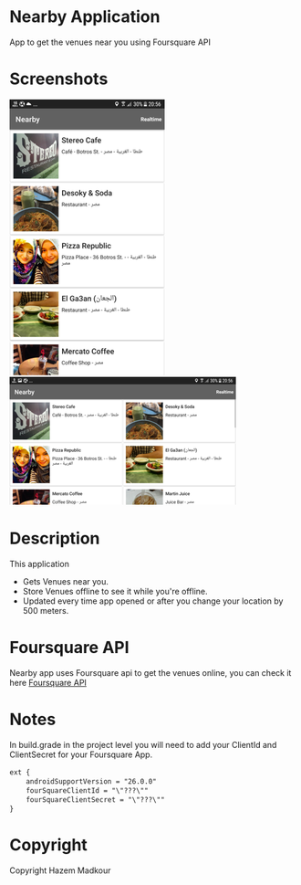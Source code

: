 # Nearby Application
App to get the venues near you using Foursquare API

# Screenshots
![Portrait screen](https://github.com/Hazem-Madkour/NearbyApp/blob/master/screenshots/portrait_screen.png)
![Landscape screen](https://github.com/Hazem-Madkour/NearbyApp/blob/master/screenshots/land_screen.png) 

# Description
This application
* Gets Venues near you.
* Store Venues offline to see it while you're offline.
* Updated every time app opened or after you change your location by 500 meters.

# Foursquare API
Nearby app uses Foursquare api to get the venues online, you can check it here [Foursquare API](https://developer.foursquare.com)

# Notes
In build.grade in the project level you will need to add your ClientId and ClientSecret for your Foursquare App.
```
ext {
    androidSupportVersion = "26.0.0"
    fourSquareClientId = "\"???\""
    fourSquareClientSecret = "\"???\""
}
```

# Copyright
Copyright Hazem Madkour
